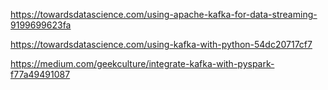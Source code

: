 https://towardsdatascience.com/using-apache-kafka-for-data-streaming-9199699623fa

https://towardsdatascience.com/using-kafka-with-python-54dc20717cf7


https://medium.com/geekculture/integrate-kafka-with-pyspark-f77a49491087
